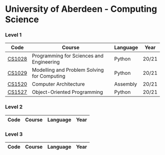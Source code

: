 # University of Aberdeen - Computing Science

### Level 1
Code | Course | Language | Year
---- | ------ | -------- | ----
[CS1028](python/CS1028) | Programming for Sciences and Engineering | Python | 20/21
[CS1029](python/CS1029) | Modelling and Problem Solving for Computing | Python | 20/21
[CS1520](assembly/CS1520) | Computer Architecture | Assembly | 20/21
[CS1527](python/CS1527) | Object-Oriented Programming | Python | 20/21

### Level 2
Code | Course | Language | Year
---- | ------ | -------- | ----

### Level 3
Code | Course | Language | Year
---- | ------ | -------- | ----
